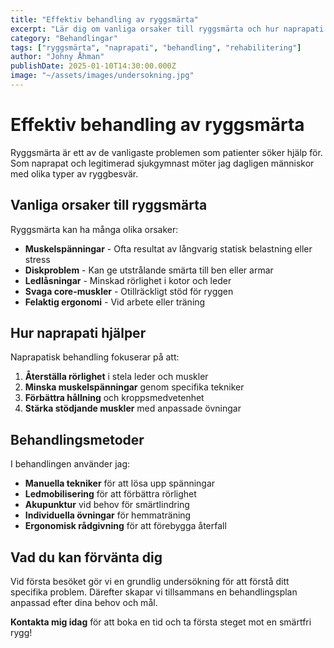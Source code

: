 ```yaml
---
title: "Effektiv behandling av ryggsmärta"
excerpt: "Lär dig om vanliga orsaker till ryggsmärta och hur naprapati kan hjälpa dig att bli smärtfri."
category: "Behandlingar"
tags: ["ryggsmärta", "naprapati", "behandling", "rehabilitering"]
author: "Johny Åhman"
publishDate: 2025-01-10T14:30:00.000Z
image: "~/assets/images/undersokning.jpg"
---
```


# Effektiv behandling av ryggsmärta

Ryggsmärta är ett av de vanligaste problemen som patienter söker hjälp för. Som naprapat och legitimerad sjukgymnast möter jag dagligen människor med olika typer av ryggbesvär.

## Vanliga orsaker till ryggsmärta

Ryggsmärta kan ha många olika orsaker:

- **Muskelspänningar** - Ofta resultat av långvarig statisk belastning eller stress
- **Diskproblem** - Kan ge utstrålande smärta till ben eller armar
- **Ledlåsningar** - Minskad rörlighet i kotor och leder
- **Svaga core-muskler** - Otillräckligt stöd för ryggen
- **Felaktig ergonomi** - Vid arbete eller träning

## Hur naprapati hjälper

Naprapatisk behandling fokuserar på att:

1. **Återställa rörlighet** i stela leder och muskler
2. **Minska muskelspänningar** genom specifika tekniker
3. **Förbättra hållning** och kroppsmedvetenhet
4. **Stärka stödjande muskler** med anpassade övningar

## Behandlingsmetoder

I behandlingen använder jag:

- **Manuella tekniker** för att lösa upp spänningar
- **Ledmobilisering** för att förbättra rörlighet
- **Akupunktur** vid behov för smärtlindring
- **Individuella övningar** för hemmaträning
- **Ergonomisk rådgivning** för att förebygga återfall

## Vad du kan förvänta dig

Vid första besöket gör vi en grundlig undersökning för att förstå ditt specifika problem. Därefter skapar vi tillsammans en behandlingsplan anpassad efter dina behov och mål.

**Kontakta mig idag** för att boka en tid och ta första steget mot en smärtfri rygg!
